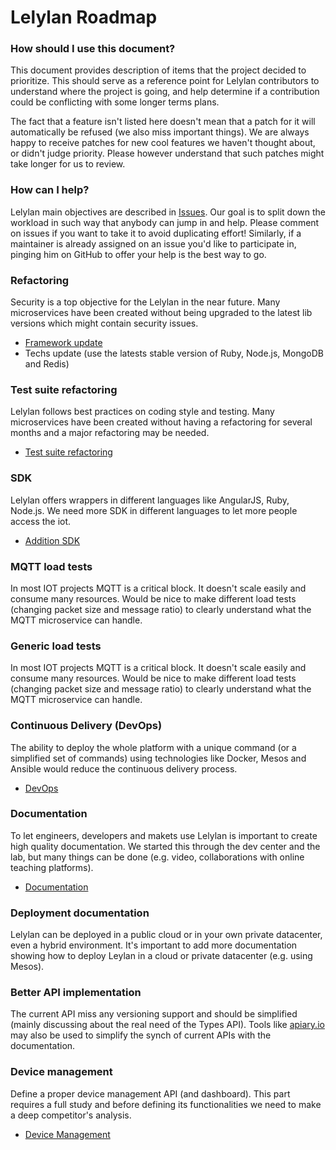 # Lelylan Roadmap

### How should I use this document?

This document provides description of items that the project decided to prioritize. This should
serve as a reference point for Lelylan contributors to understand where the project is going, and
help determine if a contribution could be conflicting with some longer terms plans.

The fact that a feature isn't listed here doesn't mean that a patch for it will automatically be
refused (we also miss important things). We are always happy to receive patches for new cool features we haven't 
thought about, or didn't judge priority. Please however understand that such patches might take longer for us 
to review.


### How can I help?

Lelylan main objectives are described in [Issues](https://github.com/lelylan/lelylan/issues). Our
goal is to split down the workload in such way that anybody can jump in and help. Please comment on
issues if you want to take it to avoid duplicating effort! Similarly, if a maintainer is already
assigned on an issue you'd like to participate in, pinging him on GitHub to offer your help is
the best way to go.


### Refactoring

Security is a top objective for the Lelylan in the near future. Many microservices have been created
without being upgraded to the latest lib versions which might contain security issues.

- [Framework update](https://github.com/lelylan/lelylan/issues/130)
- Techs update (use the latests stable version of Ruby, Node.js, MongoDB and Redis)

### Test suite refactoring

Lelylan follows best practices on coding style and testing. Many microservices have been created
without having a refactoring for several months and a major refactoring may be needed.

- [Test suite refactoring](https://github.com/lelylan/lelylan/issues/131)

### SDK

Lelylan offers wrappers in different languages like AngularJS, Ruby, Node.js.
We need more SDK in different languages to let more people access the iot.

- [Addition SDK](https://github.com/lelylan/lelylan/issues/126)

### MQTT load tests

In most IOT projects MQTT is a critical block. It doesn't scale easily and consume many resources. Would be nice to make 
different load tests (changing packet size and message ratio) to clearly understand what the MQTT microservice can handle.

### Generic load tests

In most IOT projects MQTT is a critical block. It doesn't scale easily and consume many resources. Would be nice to make 
different load tests (changing packet size and message ratio) to clearly understand what the MQTT microservice can handle.

### Continuous Delivery (DevOps)

The ability to deploy the whole platform with a unique command (or a simplified set of commands) 
using technologies like Docker, Mesos and Ansible would reduce the continuous delivery process.

- [DevOps](https://github.com/lelylan/lelylan/issues/129)

### Documentation

To let engineers, developers and makets use Lelylan is important to create high quality documentation.
We started this through the dev center and the lab, but many things can be done (e.g. video, collaborations 
with online teaching platforms).

- [Documentation](https://github.com/lelylan/lelylan/issues/124)

### Deployment documentation

Lelylan can be deployed in a public cloud or in your own private datacenter, even a hybrid environment. 
It's important to add more documentation showing how to deploy Leylan in a cloud or private datacenter (e.g. using Mesos).

### Better API implementation

The current API miss any versioning support and should be simplified (mainly discussing about the real need of the
Types API). Tools like [apiary.io](https://apiary.io) may also be used to simplify the synch of current APIs with the
documentation.

### Device management

Define a proper device management API (and dashboard). This part requires a full study and before defining its functionalities 
we need to make a deep competitor's analysis.

- [Device Management](https://github.com/lelylan/lelylan/issues/96)

